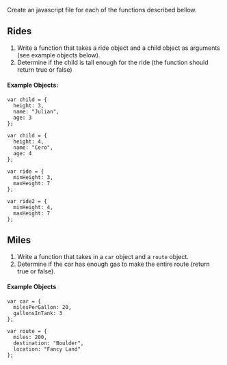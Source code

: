 Create an javascript file for each of the functions described bellow.

## Rides
1. Write a function that takes a ride object and a child object as arguments (see example objects below).
2. Determine if the child is tall enough for the ride (the function should return true or false)

#### Example Objects:

```
var child = {
  height: 3,
  name: "Julian",
  age: 3
};

var child = {
  height: 4,
  name: "Cero",
  age: 4
};

var ride = {
  minHeight: 3,
  maxHeight: 7
};

var ride2 = {
  minHeight: 4,
  maxHeight: 7
};
```
## Miles

1. Write a function that takes in a `car` object and a `route` object.
2. Determine if the car has enough gas to make the entire route (return true or false).

#### Example Objects

```
var car = {
  milesPerGallon: 20,
  gallonsInTank: 3
};

var route = {
  miles: 200,
  destination: "Boulder",
  location: "Fancy Land"
};
```


